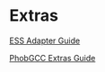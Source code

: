 # Extras

[ESS Adapter Guide](/For_Users/Extras_Guides/ESS_Adapter.html)

[PhobGCC Extras Guide](/For_Users/Extras_Guides/Phob_Extras_Guide.html)

